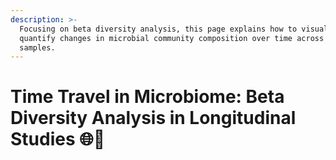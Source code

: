 ```yaml
---
description: >-
  Focusing on beta diversity analysis, this page explains how to visualize and
  quantify changes in microbial community composition over time across different
  samples.
---
```


# Time Travel in Microbiome: Beta Diversity Analysis in Longitudinal Studies 🌐📅

